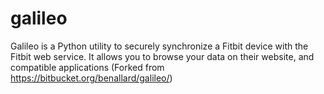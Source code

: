 # galileo
Galileo is a Python utility to securely synchronize a Fitbit device with the Fitbit web service. It allows you to browse your data on their website, and compatible applications (Forked from https://bitbucket.org/benallard/galileo/)
